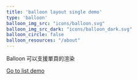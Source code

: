 ```yaml
---
title: 'balloon layout single demo'
type: 'balloon'
balloon_img_src: "icons/balloon.svg"
balloon_img_src_dark: "icons/balloon_dark.svg"
balloon_circle: false
balloon_resources: "/about"
---
```


Balloon 可以支援單頁的渲染

[Go to list demo](/hugo-theme-graytr/layouts/demo/balloon)
